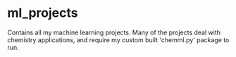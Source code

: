 # ml_projects
Contains all my machine learning projects. Many of the projects deal with chemistry applications, and require my custom built 'chemml.py' package to run.
